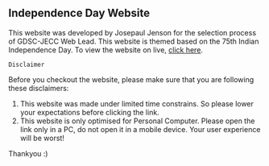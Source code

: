 ## Independence Day Website

This website was developed by Josepaul Jenson for the selection process of GDSC-JECC Web Lead. This website is themed based on the 75th Indian Independence Day. To view the website on live, [click here](https://cooperative-vintage-mink.glitch.me/). 

`Disclaimer`

Before you checkout the website, please make sure that you are following these disclaimers:

1. This website was made under limited time constrains. So please lower your expectations before clicking the link.
2. This website is only optimised for Personal Computer. Please open the link only in a PC, do not open it in a mobile device. Your user experience will be worst!

Thankyou :)
